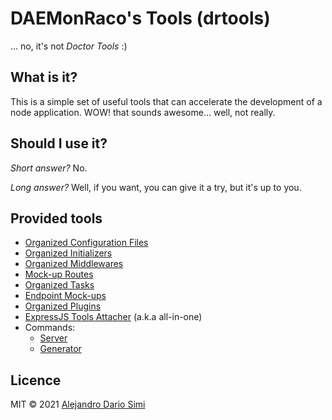 <!-- version-check:0.15.2 -->
<!-- version-warning -->
<!-- /version-warning -->

# DAEMonRaco's Tools (drtools)
... no, it's not _Doctor Tools_ :)

## What is it?
This is a simple set of useful tools that can accelerate the development of a node
application.
WOW! that sounds awesome... well, not really.

## Should I use it?
_Short answer?_ No.

_Long answer?_ Well, if you want, you can give it a try, but it's up to you.

## Provided tools
* [Organized Configuration Files](configs.md)
* [Organized Initializers](loaders.md)
* [Organized Middlewares](middlewares.md)
* [Mock-up Routes](mock-routes.md)
* [Organized Tasks](tasks.md)
* [Endpoint Mock-ups](endpoints.md)
* [Organized Plugins](plugins.md)
* [ExpressJS Tools Attacher](express.md) (a.k.a all-in-one)
* Commands:
    * [Server](server.md)
    * [Generator](generator.md)

## Licence
MIT &copy; 2021 [Alejandro Dario Simi](http://daemonraco.com)
